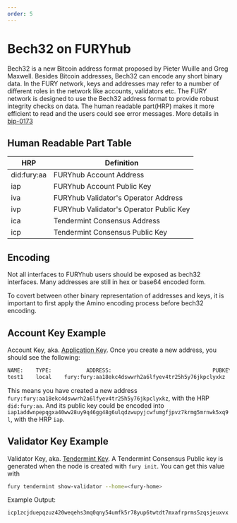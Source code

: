 ```yaml
---
order: 5
---
```


# Bech32 on FURYhub

Bech32 is a new Bitcoin address format proposed by Pieter Wuille and Greg Maxwell. Besides Bitcoin addresses, Bech32 can encode any short binary data. In the FURY network, keys and addresses may refer to a number of different roles in the network like accounts, validators etc. The FURY network is designed to use the Bech32 address format to provide robust integrity checks on data. The human readable part(HRP) makes it more efficient to read and the users could see error messages. More details in [bip-0173](https://github.com/bitcoin/bips/blob/master/bip-0173.mediawiki)

## Human Readable Part Table

| HRP | Definition                              |
| --- | --------------------------------------- |
| did:fury:aa | FURYhub Account Address                 |
| iap | FURYhub Account Public Key              |
| iva | FURYhub Validator's Operator Address    |
| ivp | FURYhub Validator's Operator Public Key |
| ica | Tendermint Consensus Address            |
| icp | Tendermint Consensus Public Key         |

## Encoding

Not all interfaces to FURYhub users should be exposed as bech32 interfaces. Many addresses are still in hex or base64 encoded form.

To covert between other binary representation of addresses and keys, it is important to first apply the Amino encoding process before bech32 encoding.

## Account Key Example

Account Key, aka. [Application Key](validator-faq.md#application-key). Once you create a new address, you should see the following:

```bash
NAME:    TYPE:           ADDRESS:                                PUBKEY:
test1    local    fury:fury:aa18ekc4dswwrh2a6lfyev4tr25h5y76jkpclyxkz    iap1addwnpepqgxa40ww28uy9q46gg48g6ulqdzwupyjcwfumgfjpvz7krmg5mrnwk5xq9l
```

This means you have created a new address `fury:fury:aa18ekc4dswwrh2a6lfyev4tr25h5y76jkpclyxkz`, with the HRP `did:fury:aa`. And its public key could be encoded into `iap1addwnpepqgxa40ww28uy9q46gg48g6ulqdzwupyjcwfumgfjpvz7krmg5mrnwk5xq9l`, with the HRP `iap`.

## Validator Key Example

Validator Key, aka. [Tendermint Key](validator-faq.md#tendermint-key). A Tendermint Consensus Public key is generated when the node is created with  `fury init`.
You can get this value with

```bash
fury tendermint show-validator --home=<fury-home>
```

Example Output:

```bash
icp1zcjduepqzuz420weqehs3mq0qny54umfk5r78yup6twtdt7mxafrprms5zqsjeuxvx
```
